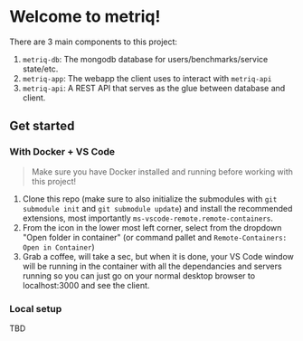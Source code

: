 # Welcome to metriq!

There are 3 main components to this project:

1. `metriq-db`: The mongodb database for users/benchmarks/service state/etc.
2. `metriq-app`: The webapp the client uses to interact with `metriq-api`
3. `metriq-api`: A REST API that serves as the glue between database and client.

## Get started

### With Docker + VS Code

> Make sure you have Docker installed and running before working with this project!

1. Clone this repo (make sure to also initialize the submodules with `git submodule init` and `git submodule update`) and install the recommended extensions, most importantly `ms-vscode-remote.remote-containers`.
2. From the icon in the lower most left corner, select from the dropdown "Open folder in container" (or command pallet and `Remote-Containers: Open in Container`)
3. Grab a coffee, will take a sec, but when it is done, your VS Code window will be running in the container with all the dependancies and servers running so you can just go on your normal desktop browser to localhost:3000 and see the client.

### Local setup

TBD
